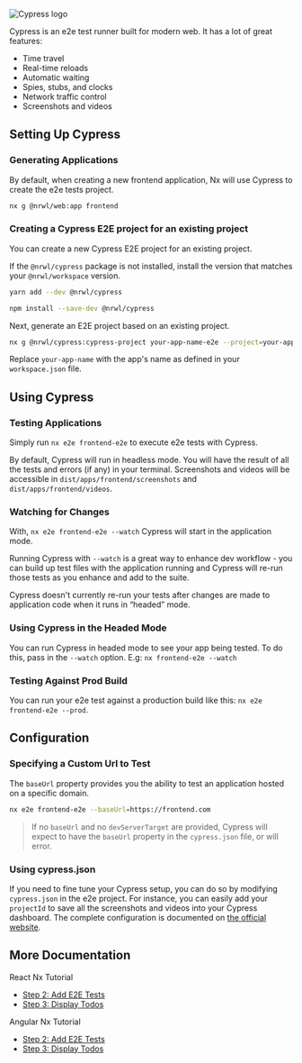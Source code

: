 ![Cypress logo](/shared/cypress-logo.png)

Cypress is an e2e test runner built for modern web. It has a lot of great features:

- Time travel
- Real-time reloads
- Automatic waiting
- Spies, stubs, and clocks
- Network traffic control
- Screenshots and videos

## Setting Up Cypress

### Generating Applications

By default, when creating a new frontend application, Nx will use Cypress to create the e2e tests project.

```bash
nx g @nrwl/web:app frontend
```

### Creating a Cypress E2E project for an existing project

You can create a new Cypress E2E project for an existing project.

If the `@nrwl/cypress` package is not installed, install the version that matches your `@nrwl/workspace` version.

```bash
yarn add --dev @nrwl/cypress
```

```bash
npm install --save-dev @nrwl/cypress
```

Next, generate an E2E project based on an existing project.

```bash
nx g @nrwl/cypress:cypress-project your-app-name-e2e --project=your-app-name
```

Replace `your-app-name` with the app's name as defined in your `workspace.json` file.

## Using Cypress

### Testing Applications

Simply run `nx e2e frontend-e2e` to execute e2e tests with Cypress.

By default, Cypress will run in headless mode. You will have the result of all the tests and errors (if any) in your terminal. Screenshots and videos will be accessible in `dist/apps/frontend/screenshots` and `dist/apps/frontend/videos`.

### Watching for Changes

With, `nx e2e frontend-e2e --watch` Cypress will start in the application mode.

Running Cypress with `--watch` is a great way to enhance dev workflow - you can build up test files with the application running and Cypress will re-run those tests as you enhance and add to the suite.

Cypress doesn't currently re-run your tests after changes are made to application code when it runs in “headed” mode.

### Using Cypress in the Headed Mode

You can run Cypress in headed mode to see your app being tested. To do this, pass in the `--watch` option. E.g: `nx frontend-e2e --watch`

### Testing Against Prod Build

You can run your e2e test against a production build like this: `nx e2e frontend-e2e --prod`.

## Configuration

### Specifying a Custom Url to Test

The `baseUrl` property provides you the ability to test an application hosted on a specific domain.

```bash
nx e2e frontend-e2e --baseUrl=https://frontend.com
```

> If no `baseUrl` and no `devServerTarget` are provided, Cypress will expect to have the `baseUrl` property in the `cypress.json` file, or will error.

### Using cypress.json

If you need to fine tune your Cypress setup, you can do so by modifying `cypress.json` in the e2e project. For instance, you can easily add your `projectId` to save all the screenshots and videos into your Cypress dashboard. The complete configuration is documented on [the official website](https://docs.cypress.io/guides/references/configuration.html#Options).

## More Documentation

React Nx Tutorial

- [Step 2: Add E2E Tests](/react-tutorial/02-add-e2e-test)
- [Step 3: Display Todos](/react-tutorial/03-display-todos)

Angular Nx Tutorial

- [Step 2: Add E2E Tests](/angular-tutorial/02-add-e2e-test)
- [Step 3: Display Todos](/angular-tutorial/03-display-todos)
